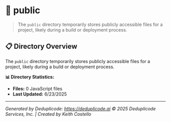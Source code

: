 # 📁 public

> The `public` directory temporarily stores publicly accessible files for a project, likely during a build or deployment process.

## 📋 Directory Overview

The `public` directory temporarily stores publicly accessible files for a project, likely during a build or deployment process.

**📊 Directory Statistics:**
- **Files:** 0 JavaScript files
- **Last Updated:** 6/23/2025

---

*Generated by Deduplicode: https://deduplicode.ai*
*© 2025 Deduplicode Services, Inc. | Created by Keith Costello*
